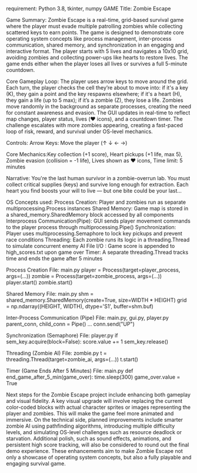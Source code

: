 
requirement: Python 3.8, tkinter, numpy
GAME Title: Zombie Escape

Game Summary: Zombie Escape is a real-time, grid-based survival game where the player must evade multiple patrolling zombies while collecting scattered keys to earn points. The game is designed to demonstrate core operating system concepts like process management, inter-process communication, shared memory, and synchronization in an engaging and interactive format. The player starts with 5 lives and navigates a 10x10 grid, avoiding zombies and collecting power-ups like hearts to restore lives. The game ends either when the player loses all lives or survives a full 5-minute countdown.

Core Gameplay Loop: The player uses arrow keys to move around the grid. Each turn, the player checks the cell they’re about to move into: if it's a key (K), they gain a point and the key respawns elsewhere; if it's a heart (H), they gain a life (up to 5 max); if it’s a zombie (Z), they lose a life. Zombies move randomly in the background as separate processes, creating the need for constant awareness and evasion. The GUI updates in real-time to reflect map changes, player status, lives (❤️ icons), and a countdown timer. The challenge escalates with more zombies appearing, creating a fast-paced loop of risk, reward, and survival under OS-level mechanics.

Controls: Arrow Keys: Move the player (↑ ↓ ← →)

Core Mechanics:Key collection (+1 score), Heart pickups (+1 life, max 5), Zombie evasion (collision = -1 life), Lives shown as ❤️ icons, Time limit: 5 minutes

Narrative: You're the last human survivor in a zombie-overrun lab. You must collect critical supplies (keys) and survive long enough for extraction. Each heart you find boosts your will to live — but one bite could be your last…


OS Concepts used:
Process Creation: Player and zombies run as separate multiprocessing.Process instances
Shared Memory: Game map is stored in a shared_memory.SharedMemory block accessed by all components
Interprocess Communication(Pipe): GUI sends player movement commands to the player process through multiprocessing.Pipe()
Synchronization: Player uses multiprocessing.Semaphore to lock key pickups and prevent race conditions
Threading: Each zombie runs its logic in a threading.Thread to simulate concurrent enemy AI
File I/O : Game score is appended to high_scores.txt upon game over
Timer: A separate threading.Thread tracks time and ends the game after 5 minutes

Process Creation
File: main.py
player = Process(target=player_process, args=(...))
zombie = Process(target=zombie_process, args=(...))
player.start()
zombie.start()


Shared Memory
File: main.py
shm = shared_memory.SharedMemory(create=True, size=WIDTH * HEIGHT)
grid = np.ndarray((HEIGHT, WIDTH), dtype='S1', buffer=shm.buf)


Inter-Process Communication (Pipe)
File: main.py, gui.py, player.py
parent_conn, child_conn = Pipe()
...
conn.send("UP")


Synchronization (Semaphore)
File: player.py
if sem_key.acquire(block=False):
 score.value += 1
 sem_key.release()


Threading (Zombie AI)
File: zombie.py
t = threading.Thread(target=zombie_ai, args=(...))
t.start()


Timer (Game Ends After 5 Minutes)
File: main.py
def end_game_after_5_min(game_over):
    time.sleep(300)
    game_over.value = True


Next steps for the Zombie Escape project include enhancing both gameplay and visual fidelity. A key visual upgrade will involve replacing the current color-coded blocks with actual character sprites or images representing the player and zombies. This will make the game feel more animated and immersive. On the technical side, planned improvements include smarter zombie AI using pathfinding algorithms, introducing multiple difficulty levels, and simulating OS-level challenges such as resource deadlock or starvation. Additional polish, such as sound effects, animations, and persistent high score tracking, will also be considered to round out the final demo experience. These enhancements aim to make Zombie Escape not only a showcase of operating system concepts, but also a fully playable and engaging survival game.